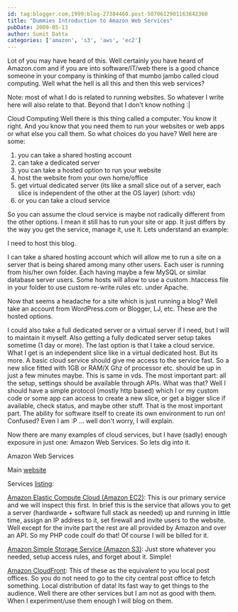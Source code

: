 ```yaml
---
id: tag:blogger.com,1999:blog-27384460.post-5070612901163842360
title: "Dummies Introduction to Amazon Web Services"
pubDate: 2009-05-13
author: Sumit Datta
categories: ['amazon', 's3', 'aws', 'ec2']
---
```


Lot of you may have heard of this. Well certainly you have heard of Amazon.com and if you are into software/IT/web there is a good chance someone in your company is thinking of that mumbo jambo called cloud computing. Well what the hell is all this and then this web services?

Note: most of what I do is related to running websites. So whatever I write here will also relate to that. Beyond that I don't know nothing :|

Cloud Computing
Well there is this thing called a computer. You know it right. And you know that you need them to run your websites or web apps or what else you call them. So what choices do you have? Well here are some:
1. you can take a shared hosting account
2. can take a dedicated server
3. you can take a hosted option to run your website
4. host the website from your own home/office
5. get virtual dedicated server (its like a small slice out of a server, each slice is independent of the other at the OS layer) (short: vds)
6. or you can take a cloud service

So you can assume the cloud service is maybe not radically different from the other options. I mean it still has to run your site or app. It just differs by the way you get the service, manage it, use it. Lets understand an example:

I need to host this blog.

I can take a shared hosting account which will allow me to run a site on a server that is being shared among many other users. Each user is running from his/her own folder. Each having maybe a few MySQL or similar database server users. Some hosts will allow to use a custom .htaccess file in your folder to use custom re-write rules etc. under Apache.

Now that seems a headache for a site which is just running a blog? Well take an account from WordPress.com or Blogger, LJ, etc. These are the hosted options.

I could also take a full dedicated server or a virtual server if I need, but I will to maintain it myself. Also getting a fully dedicated server setup takes sometime (1 day or more).
The last option is that I take a cloud service. What I get is an independent slice like in a virtual dedicated host. But its more. A basic cloud service should give me access to the service fast. So a new slice fitted with 1GB or RAM/X Ghz of processor etc. should be up in just a few minutes maybe. This is same in vds. The most important part: all the setup, settings should be available through APIs. What was that? Well I should have a simple protocol (mostly http based) which I or my custom code or some app can access to create a new slice, or get a bigger slice if available, check status, and maybe other stuff. That is the most important part. The ability for software itself to create its own environment to run on! Confused? Even I am :P ... well don't worry, I will explain.

Now there are many examples of cloud services, but I have (sadly) enough exposure in just one: Amazon Web Services. So lets dig into it.

Amazon Web Services

Main [website](http://aws.amazon.com/)

Services [listing](http://aws.amazon.com/products/):

[Amazon Elastic Compute Cloud (Amazon EC2)](http://aws.amazon.com/ec2 "Amazon EC2"):
This is our primary service and we will inspect this first. In brief this is the service that allows you to get a server (hardwarde + software full stack as needed) up and running in little time, assign an IP address to it, set firewall and invite users to the website. Well except for the invite part the rest are all provided by Amazon and over an API. So my PHP code coulf do that! Of course I will be billed for it.

[Amazon Simple Storage Service (Amazon S3)](http://aws.amazon.com/s3 "Amazon S3"):
Just store whatever you needed, setup access rules, and forget about it. Simple!

[Amazon CloudFront](http://aws.amazon.com/cloudfront):
This of these as the equivalent to you local post offices. So you do not need to go to the city central post office to fetch something. Local distribution of data! Its fast way to get things to the audience.
Well there are other services but I am not as good with them. When I experiment/use them enough I will blog on them.
